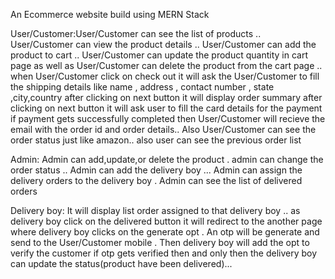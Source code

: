 An Ecommerce website build using MERN Stack

User/Customer:User/Customer can see the list of products .. User/Customer can view the product details .. User/Customer can add the product to cart .. User/Customer can update the product quantity in cart page as well as User/Customer can delete the product from the cart page ..  when User/Customer click on check out it will ask the User/Customer to fill the shipping details like name , address , contact number , state ,city,country after clicking on next button it will display order summary after clicking on next button it will ask user to fill the card details for the payment if payment gets successfully completed then User/Customer will recieve the email with the order id and order details..  Also User/Customer can see the order status just like amazon.. also user can see the previous order list


Admin: Admin can add,update,or delete the product . admin can change the order status .. Admin can add the delivery boy ...  Admin can assign the delivery orders to the delivery boy . Admin can see the list of delivered orders


Delivery boy: It will display list order assigned to that delivery  boy .. as delivery boy click on the delivered button it will redirect to the another page  where delivery boy clicks on the generate opt . An otp will be generate and send to the User/Customer mobile . Then delivery boy will add the opt to verify the customer if otp gets verified then and only then the delivery boy can update the status(product have been delivered)...
